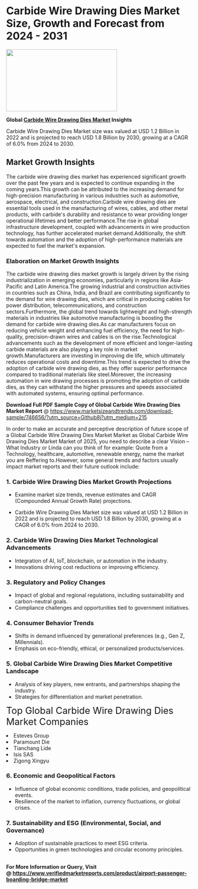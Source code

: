 <H1>Carbide Wire Drawing Dies Market Size, Growth and Forecast from 2024 - 2031</H1><img class="aligncenter size-medium wp-image-584254" src="https://thirdeyenews.in/wp-content/uploads/2024/09/Global-Market-Research-300x168.jpeg" alt="" width="300" height="168" /><p><strong>Global&nbsp;<a href="https://www.marketsizeandtrends.com/download-sample/746656/?utm_source=Github8j?utm_medium=215">Carbide Wire Drawing Dies Market</a> Insights</strong></p><p>Carbide Wire Drawing Dies Market size was valued at USD 1.2 Billion in 2022 and is projected to reach USD 1.8 Billion by 2030, growing at a CAGR of 6.0% from 2024 to 2030.</p><p><h2>Market Growth Insights</h2> The carbide wire drawing dies market has experienced significant growth over the past few years and is expected to continue expanding in the coming years.This growth can be attributed to the increasing demand for high-precision manufacturing in various industries such as automotive, aerospace, electrical, and construction.Carbide wire drawing dies are essential tools used in the manufacturing of wires, cables, and other metal products, with carbide's durability and resistance to wear providing longer operational lifetimes and better performance.The rise in global infrastructure development, coupled with advancements in wire production technology, has further accelerated market demand.Additionally, the shift towards automation and the adoption of high-performance materials are expected to fuel the market's expansion. <h3>Elaboration on Market Growth Insights</h3> The carbide wire drawing dies market growth is largely driven by the rising industrialization in emerging economies, particularly in regions like Asia-Pacific and Latin America.The growing industrial and construction activities in countries such as China, India, and Brazil are contributing significantly to the demand for wire drawing dies, which are critical in producing cables for power distribution, telecommunications, and construction sectors.Furthermore, the global trend towards lightweight and high-strength materials in industries like automotive manufacturing is boosting the demand for carbide wire drawing dies.As car manufacturers focus on reducing vehicle weight and enhancing fuel efficiency, the need for high-quality, precision-drawn wires and cables is on the rise.Technological advancements such as the development of more efficient and longer-lasting carbide materials are also playing a key role in market growth.Manufacturers are investing in improving die life, which ultimately reduces operational costs and downtime.This trend is expected to drive the adoption of carbide wire drawing dies, as they offer superior performance compared to traditional materials like steel.Moreover, the increasing automation in wire drawing processes is promoting the adoption of carbide dies, as they can withstand the higher pressures and speeds associated with automated systems, ensuring optimal performance.</p><p><span class=""><strong>Download Full PDF Sample Copy of Global Carbide Wire Drawing Dies Market Report</strong> @ <a href="https://www.marketsizeandtrends.com/download-sample/746656/?utm_source=Github8j?utm_medium=215" target="_blank">https://www.marketsizeandtrends.com/download-sample/746656/?utm_source=Github8j?utm_medium=215</a></span></p><p>In order to make an accurate and perceptive description of future scope of a Global&nbsp;Carbide Wire Drawing Dies Market Market as Global&nbsp;Carbide Wire Drawing Dies Market Market of 2025, you need to describe a clear Vision &ndash; What Industry or Linda can you think of for example: Quote from a Technology, healthcare, automotive, renewable energy, name the market you are Reffering to.However, some general trends and factors usually impact market reports and their future outlook include:</p><h3>1.&nbsp;<strong>Carbide Wire Drawing Dies Market Growth Projections</strong></h3><ul><li>Examine market size trends, revenue estimates and CAGR (Compounded Annual Growth Rate) projections.</li><li><p>Carbide Wire Drawing Dies Market size was valued at USD 1.2 Billion in 2022 and is projected to reach USD 1.8 Billion by 2030, growing at a CAGR of 6.0% from 2024 to 2030.</p></li></ul><h3>2.&nbsp;<strong>Carbide Wire Drawing Dies Market Technological Advancements</strong></h3><ul><li>Integration of AI, IoT, blockchain, or automation in the industry.</li><li>Innovations driving cost reductions or improving efficiency.</li></ul><h3>3.&nbsp;<strong>Regulatory and Policy Changes</strong></h3><ul><li>Impact of global and regional regulations, including sustainability and carbon-neutral goals.</li><li>Compliance challenges and opportunities tied to government initiatives.</li></ul><h3>4.&nbsp;<strong>Consumer Behavior Trends</strong></h3><ul><li>Shifts in demand influenced by generational preferences (e.g., Gen Z, Millennials).</li><li>Emphasis on eco-friendly, ethical, or personalized products/services.</li></ul><h3>5.&nbsp;<strong>Global Carbide Wire Drawing Dies Market Competitive Landscape</strong></h3><ul><li>Analysis of key players, new entrants, and partnerships shaping the industry.</li><li>Strategies for differentiation and market penetration.</li></ul><p data-pm-slice="1 1 []"><span style="color: inherit; font-family: inherit; font-size: 25px;">Top Global Carbide Wire Drawing Dies Market Companies</span></p><div class="" data-test-id=""><p><li>Esteves Group</li><li> Paramount Die</li><li> Tianchang Lide</li><li> Isis SAS</li><li> Zigong Xingyu</li></p></div><h3>6.&nbsp;<strong>Economic and Geopolitical Factors</strong></h3><ul><li>Influence of global economic conditions, trade policies, and geopolitical events.</li><li>Resilience of the market to inflation, currency fluctuations, or global crises.</li></ul><h3>7.&nbsp;<strong>Sustainability and ESG (Environmental, Social, and Governance)</strong></h3><ul><li>Adoption of sustainable practices to meet ESG criteria.</li><li>Opportunities in green technologies and circular economy principles.</li></ul><h2><strong style="font-size: 14px;">For More Information or Query, Visit @&nbsp;</strong><a style="background-color: #ffffff; font-size: 14px;" href="https://www.marketsizeandtrends.com/report/carbide-wire-drawing-dies-market/" target="_blank">https://www.verifiedmarketreports.com/product/airport-passenger-boarding-bridge-market</a></h2>